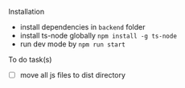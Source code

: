 Installation
- install dependencies in `backend` folder
- install ts-node globally `npm install -g ts-node`
- run dev mode by `npm run start`

To do task(s)
- [ ] move all js files to dist directory
